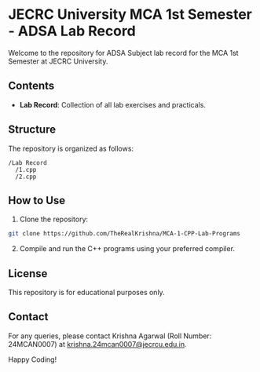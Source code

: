 # JECRC University MCA 1st Semester - ADSA Lab Record
Welcome to the repository for ADSA Subject lab record for the MCA 1st Semester at JECRC University.

## Contents

- **Lab Record**: Collection of all lab exercises and practicals.

## Structure

The repository is organized as follows:

```
/Lab Record
  /1.cpp
  /2.cpp
```

## How to Use

1. Clone the repository:
  ```sh
  git clone https://github.com/TheRealKrishna/MCA-1-CPP-Lab-Programs
  ```
2. Compile and run the C++ programs using your preferred compiler.

## License

This repository is for educational purposes only.

## Contact

For any queries, please contact Krishna Agarwal (Roll Number: 24MCAN0007) at krishna.24mcan0007@jecrcu.edu.in.

Happy Coding!
